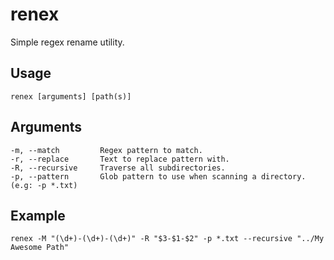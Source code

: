 # renex
Simple regex rename utility.

## Usage
```renex [arguments] [path(s)]```

## Arguments
```
-m, --match         Regex pattern to match.
-r, --replace       Text to replace pattern with.
-R, --recursive     Traverse all subdirectories.
-p, --pattern       Glob pattern to use when scanning a directory. (e.g: -p *.txt)
```

## Example
```renex -M "(\d+)-(\d+)-(\d+)" -R "$3-$1-$2" -p *.txt --recursive "../My Awesome Path"```
